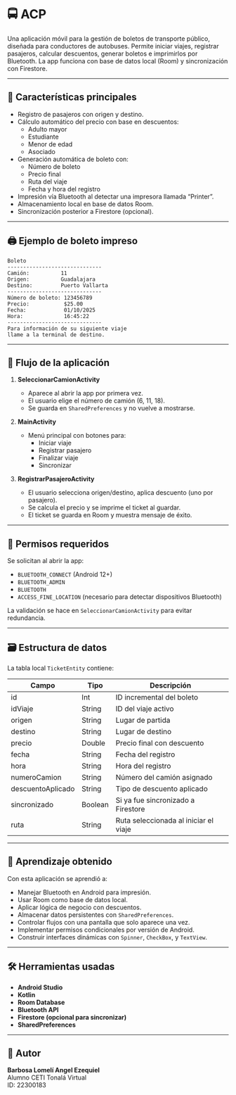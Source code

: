 # 🚍 ACP

Una aplicación móvil para la gestión de boletos de transporte público, diseñada para conductores de autobuses. Permite iniciar viajes, registrar pasajeros, calcular descuentos, generar boletos e imprimirlos por Bluetooth. La app funciona con base de datos local (Room) y sincronización con Firestore.

---

## 🧭 Características principales

- Registro de pasajeros con origen y destino.
- Cálculo automático del precio con base en descuentos:
  - Adulto mayor
  - Estudiante
  - Menor de edad
  - Asociado
- Generación automática de boleto con:
  - Número de boleto
  - Precio final
  - Ruta del viaje
  - Fecha y hora del registro
- Impresión vía Bluetooth al detectar una impresora llamada “Printer”.
- Almacenamiento local en base de datos Room.
- Sincronización posterior a Firestore (opcional).

---

## 🖨 Ejemplo de boleto impreso

```
Boleto
------------------------------
Camión:          11
Origen:          Guadalajara
Destino:         Puerto Vallarta
------------------------------
Número de boleto: 123456789
Precio:           $25.00
Fecha:            01/10/2025
Hora:             16:45:22
------------------------------
Para información de su siguiente viaje
llame a la terminal de destino.
```

---

## 🚦 Flujo de la aplicación

1. **SeleccionarCamionActivity**
   - Aparece al abrir la app por primera vez.
   - El usuario elige el número de camión (6, 11, 18).
   - Se guarda en `SharedPreferences` y no vuelve a mostrarse.

2. **MainActivity**
   - Menú principal con botones para:
     - Iniciar viaje
     - Registrar pasajero
     - Finalizar viaje
     - Sincronizar

3. **RegistrarPasajeroActivity**
   - El usuario selecciona origen/destino, aplica descuento (uno por pasajero).
   - Se calcula el precio y se imprime el ticket al guardar.
   - El ticket se guarda en Room y muestra mensaje de éxito.

---

## 🛑 Permisos requeridos

Se solicitan al abrir la app:

- `BLUETOOTH_CONNECT` (Android 12+)
- `BLUETOOTH_ADMIN`
- `BLUETOOTH`
- `ACCESS_FINE_LOCATION` (necesario para detectar dispositivos Bluetooth)

La validación se hace en `SeleccionarCamionActivity` para evitar redundancia.

---

## 🗃 Estructura de datos

La tabla local `TicketEntity` contiene:

| Campo              | Tipo     | Descripción                            |
|--------------------|----------|----------------------------------------|
| id                 | Int      | ID incremental del boleto              |
| idViaje            | String   | ID del viaje activo                    |
| origen             | String   | Lugar de partida                       |
| destino            | String   | Lugar de destino                       |
| precio             | Double   | Precio final con descuento             |
| fecha              | String   | Fecha del registro                     |
| hora               | String   | Hora del registro                      |
| numeroCamion       | String   | Número del camión asignado             |
| descuentoAplicado  | String   | Tipo de descuento aplicado             |
| sincronizado       | Boolean  | Si ya fue sincronizado a Firestore     |
| ruta               | String   | Ruta seleccionada al iniciar el viaje  |

---

## 🧠 Aprendizaje obtenido

Con esta aplicación se aprendió a:

- Manejar Bluetooth en Android para impresión.
- Usar Room como base de datos local.
- Aplicar lógica de negocio con descuentos.
- Almacenar datos persistentes con `SharedPreferences`.
- Controlar flujos con una pantalla que solo aparece una vez.
- Implementar permisos condicionales por versión de Android.
- Construir interfaces dinámicas con `Spinner`, `CheckBox`, y `TextView`.

---

## 🛠 Herramientas usadas

- **Android Studio**
- **Kotlin**
- **Room Database**
- **Bluetooth API**
- **Firestore (opcional para sincronizar)**
- **SharedPreferences**

---

## 📂 Autor

**Barbosa Lomelí Angel Ezequiel**  
Alumno CETI Tonalá Virtual  
ID: 22300183
